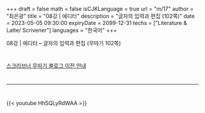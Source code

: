+++
draft = false
math = false
isCJKLanguage = true
url = "m/17"
author = "최은광"
title = "08강 | 에디터"
description = "글자의 입력과 편집 (102쪽)"
date = 2023-05-05 09:30:00
expiryDate = 2099-12-31
techs = ["Literature & Latte/ Scrivener"]
languages = "한국어"
+++

08강 | 에디터 – 글자의 입력과 편집 (무따기 102쪽)

<!--more--> 

#

[스크리브너 무따기 블로그 이전 안내](../../docs/scrivener/newsroom/scrivener-notice-01/)

#

---

#

{{< youtube HhSQLyRdWAA >}}

#